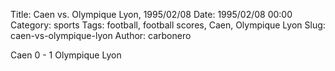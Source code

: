 Title: Caen vs. Olympique Lyon, 1995/02/08
Date: 1995/02/08 00:00
Category: sports
Tags: football, football scores, Caen, Olympique Lyon
Slug: caen-vs-olympique-lyon
Author: carbonero


Caen 0 - 1 Olympique Lyon
